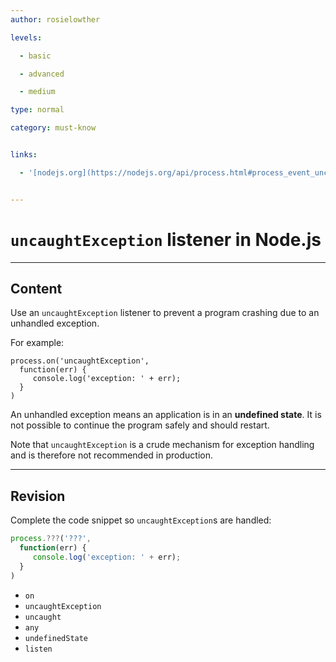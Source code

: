 ```yaml
---
author: rosielowther

levels:

  - basic

  - advanced

  - medium

type: normal

category: must-know


links:

  - '[nodejs.org](https://nodejs.org/api/process.html#process_event_uncaughtexception){website}'


---
```


# `uncaughtException` listener in Node.js

---
## Content

Use an `uncaughtException` listener to prevent a program crashing due to an unhandled exception.

For example:
```
process.on('uncaughtException',
  function(err) {
     console.log('exception: ' + err);
  }
)
```
An unhandled exception means an application is in an **undefined state**. It is not possible to continue the program safely and should restart.

Note that `uncaughtException` is a crude  mechanism for exception handling and is therefore not recommended in production.

---
## Revision

Complete the code snippet so `uncaughtException`s are handled:
```javascript
process.???('???',
  function(err) {
     console.log('exception: ' + err);
  }
)

```


* `on`
* `uncaughtException`
* `uncaught`
* `any`
* `undefinedState`
* `listen`


